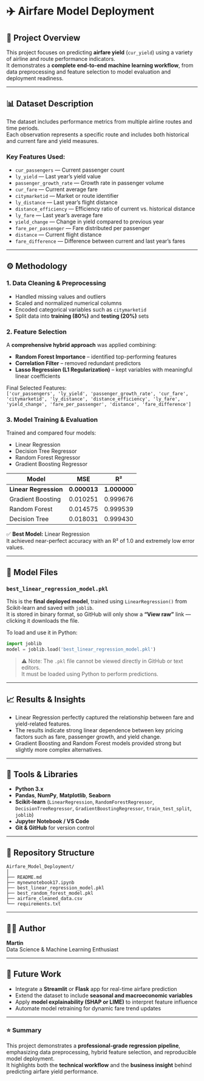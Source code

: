# ✈️ Airfare Model Deployment

## 🧩 Project Overview
This project focuses on predicting **airfare yield** (`cur_yield`) using a variety of airline and route performance indicators.  
It demonstrates a **complete end-to-end machine learning workflow**, from data preprocessing and feature selection to model evaluation and deployment readiness.

---

## 📊 Dataset Description
The dataset includes performance metrics from multiple airline routes and time periods.  
Each observation represents a specific route and includes both historical and current fare and yield measures.

### Key Features Used:
- `cur_passengers` — Current passenger count  
- `ly_yield` — Last year’s yield value  
- `passenger_growth_rate` — Growth rate in passenger volume  
- `cur_fare` — Current average fare  
- `citymarketid` — Market or route identifier  
- `ly_distance` — Last year’s flight distance  
- `distance_efficiency` — Efficiency ratio of current vs. historical distance  
- `ly_fare` — Last year’s average fare  
- `yield_change` — Change in yield compared to previous year  
- `fare_per_passenger` — Fare distributed per passenger  
- `distance` — Current flight distance  
- `fare_difference` — Difference between current and last year’s fares  

---

## ⚙️ Methodology

### 1. Data Cleaning & Preprocessing
- Handled missing values and outliers  
- Scaled and normalized numerical columns  
- Encoded categorical variables such as `citymarketid`  
- Split data into **training (80%)** and **testing (20%)** sets  

### 2. Feature Selection
A **comprehensive hybrid approach** was applied combining:
- **Random Forest Importance** – identified top-performing features  
- **Correlation Filter** – removed redundant predictors  
- **Lasso Regression (L1 Regularization)** – kept variables with meaningful linear coefficients  

Final Selected Features:  
`['cur_passengers', 'ly_yield', 'passenger_growth_rate', 'cur_fare', 'citymarketid', 'ly_distance', 'distance_efficiency', 'ly_fare', 'yield_change', 'fare_per_passenger', 'distance', 'fare_difference']`

### 3. Model Training & Evaluation
Trained and compared four models:
- Linear Regression  
- Decision Tree Regressor  
- Random Forest Regressor  
- Gradient Boosting Regressor  

| Model | MSE | R² |
|--------|------|------|
| **Linear Regression** | **0.000013** | **1.000000** |
| Gradient Boosting | 0.010251 | 0.999676 |
| Random Forest | 0.014575 | 0.999539 |
| Decision Tree | 0.018031 | 0.999430 |

✅ **Best Model:** Linear Regression  
It achieved near-perfect accuracy with an R² of 1.0 and extremely low error values.

---

## 🧠 Model Files

### `best_linear_regression_model.pkl`
This is the **final deployed model**, trained using `LinearRegression()` from Scikit-learn and saved with `joblib`.  
It is stored in binary format, so GitHub will only show a **“View raw”** link — clicking it downloads the file.

To load and use it in Python:

```python
import joblib
model = joblib.load('best_linear_regression_model.pkl')
```

> ⚠️ Note: The `.pkl` file cannot be viewed directly in GitHub or text editors.  
> It must be loaded using Python to perform predictions.

---

## 📈 Results & Insights
- Linear Regression perfectly captured the relationship between fare and yield-related features.  
- The results indicate strong linear dependence between key pricing factors such as fare, passenger growth, and yield change.  
- Gradient Boosting and Random Forest models provided strong but slightly more complex alternatives.

---

## 🧰 Tools & Libraries
- **Python 3.x**  
- **Pandas**, **NumPy**, **Matplotlib**, **Seaborn**  
- **Scikit-learn** (`LinearRegression`, `RandomForestRegressor`, `DecisionTreeRegressor`, `GradientBoostingRegressor`, `train_test_split`, `joblib`)  
- **Jupyter Notebook / VS Code**  
- **Git & GitHub** for version control  

---

## 📁 Repository Structure
```
Airfare_Model_Deployment/
│
├── README.md
├── mynewnotebook17.ipynb
├── best_linear_regression_model.pkl
├── best_random_forest_model.pkl
├── airfare_cleaned_data.csv
└── requirements.txt
```

---

## 👩‍💻 Author
**Martin**  
Data Science & Machine Learning Enthusiast

---

## 🚀 Future Work
- Integrate a **Streamlit** or **Flask** app for real-time airfare prediction  
- Extend the dataset to include **seasonal and macroeconomic variables**  
- Apply **model explainability (SHAP or LIME)** to interpret feature influence  
- Automate model retraining for dynamic fare trend updates  

---

### ⭐ Summary
This project demonstrates a **professional-grade regression pipeline**, emphasizing data preprocessing, hybrid feature selection, and reproducible model deployment.  
It highlights both the **technical workflow** and the **business insight** behind predicting airfare yield performance.
